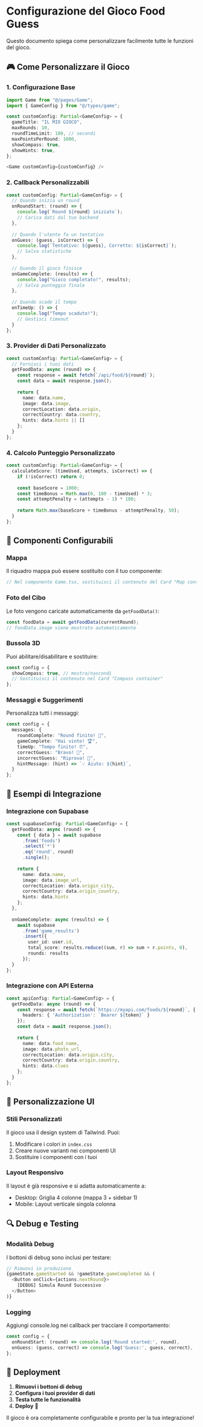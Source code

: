 # Configurazione del Gioco Food Guess

Questo documento spiega come personalizzare facilmente tutte le funzioni del gioco.

## 🎮 Come Personalizzare il Gioco

### 1. Configurazione Base

```typescript
import Game from "@/pages/Game";
import { GameConfig } from "@/types/game";

const customConfig: Partial<GameConfig> = {
  gameTitle: "IL MIO GIOCO",
  maxRounds: 10,
  roundTimeLimit: 180, // secondi
  maxPointsPerRound: 1000,
  showCompass: true,
  showHints: true,
};

<Game customConfig={customConfig} />
```

### 2. Callback Personalizzabili

```typescript
const customConfig: Partial<GameConfig> = {
  // Quando inizia un round
  onRoundStart: (round) => {
    console.log(`Round ${round} iniziato`);
    // Carica dati dal tuo backend
  },
  
  // Quando l'utente fa un tentativo
  onGuess: (guess, isCorrect) => {
    console.log(`Tentativo: ${guess}, Corretto: ${isCorrect}`);
    // Salva statistiche
  },
  
  // Quando il gioco finisce
  onGameComplete: (results) => {
    console.log("Gioco completato!", results);
    // Salva punteggio finale
  },
  
  // Quando scade il tempo
  onTimeUp: () => {
    console.log("Tempo scaduto!");
    // Gestisci timeout
  }
};
```

### 3. Provider di Dati Personalizzato

```typescript
const customConfig: Partial<GameConfig> = {
  // Fornisci i tuoi dati
  getFoodData: async (round) => {
    const response = await fetch(`/api/food/${round}`);
    const data = await response.json();
    
    return {
      name: data.name,
      image: data.image,
      correctLocation: data.origin,
      correctCountry: data.country,
      hints: data.hints || []
    };
  }
};
```

### 4. Calcolo Punteggio Personalizzato

```typescript
const customConfig: Partial<GameConfig> = {
  calculateScore: (timeUsed, attempts, isCorrect) => {
    if (!isCorrect) return 0;
    
    const baseScore = 1000;
    const timeBonus = Math.max(0, 180 - timeUsed) * 3;
    const attemptPenalty = (attempts - 1) * 100;
    
    return Math.max(baseScore + timeBonus - attemptPenalty, 50);
  }
};
```

## 🔧 Componenti Configurabili

### Mappa
Il riquadro mappa può essere sostituito con il tuo componente:
```typescript
// Nel componente Game.tsx, sostituisci il contenuto del Card "Map container"
```

### Foto del Cibo
Le foto vengono caricate automaticamente da `getFoodData()`:
```typescript
const foodData = await getFoodData(currentRound);
// foodData.image viene mostrato automaticamente
```

### Bussola 3D
Puoi abilitare/disabilitare e sostituire:
```typescript
const config = {
  showCompass: true, // mostra/nascondi
  // Sostituisci il contenuto nel Card "Compass container"
};
```

### Messaggi e Suggerimenti
Personalizza tutti i messaggi:
```typescript
const config = {
  messages: {
    roundComplete: "Round finito! 🎉",
    gameComplete: "Hai vinto! 🏆",
    timeUp: "Tempo finito! ⏰",
    correctGuess: "Bravo! 🎯",
    incorrectGuess: "Riprova! 🤔",
    hintMessage: (hint) => `💡 Aiuto: ${hint}`,
  }
};
```

## 🚀 Esempi di Integrazione

### Integrazione con Supabase
```typescript
const supabaseConfig: Partial<GameConfig> = {
  getFoodData: async (round) => {
    const { data } = await supabase
      .from('foods')
      .select('*')
      .eq('round', round)
      .single();
    
    return {
      name: data.name,
      image: data.image_url,
      correctLocation: data.origin_city,
      correctCountry: data.origin_country,
      hints: data.hints
    };
  },
  
  onGameComplete: async (results) => {
    await supabase
      .from('game_results')
      .insert({
        user_id: user.id,
        total_score: results.reduce((sum, r) => sum + r.points, 0),
        rounds: results
      });
  }
};
```

### Integrazione con API Esterna
```typescript
const apiConfig: Partial<GameConfig> = {
  getFoodData: async (round) => {
    const response = await fetch(`https://myapi.com/foods/${round}`, {
      headers: { 'Authorization': `Bearer ${token}` }
    });
    const data = await response.json();
    
    return {
      name: data.food_name,
      image: data.photo_url,
      correctLocation: data.origin.city,
      correctCountry: data.origin.country,
      hints: data.clues
    };
  }
};
```

## 🎨 Personalizzazione UI

### Stili Personalizzati
Il gioco usa il design system di Tailwind. Puoi:
1. Modificare i colori in `index.css`
2. Creare nuove varianti nei componenti UI
3. Sostituire i componenti con i tuoi

### Layout Responsivo
Il layout è già responsive e si adatta automaticamente a:
- Desktop: Griglia 4 colonne (mappa 3 + sidebar 1)
- Mobile: Layout verticale singola colonna

## 🔍 Debug e Testing

### Modalità Debug
I bottoni di debug sono inclusi per testare:
```typescript
// Rimuovi in produzione
{gameState.gameStarted && !gameState.gameCompleted && (
  <Button onClick={actions.nextRound}>
    [DEBUG] Simula Round Successivo
  </Button>
)}
```

### Logging
Aggiungi console.log nei callback per tracciare il comportamento:
```typescript
const config = {
  onRoundStart: (round) => console.log('Round started:', round),
  onGuess: (guess, correct) => console.log('Guess:', guess, correct),
};
```

## 📱 Deployment

1. **Rimuovi i bottoni di debug**
2. **Configura i tuoi provider di dati**
3. **Testa tutte le funzionalità**
4. **Deploy** 🚀

Il gioco è ora completamente configurabile e pronto per la tua integrazione!